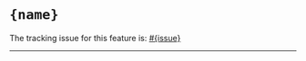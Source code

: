 # `{name}`

The tracking issue for this feature is: [#{issue}]

[#{issue}]: https://github.com/dust-lang/dust/issues/{issue}

------------------------
